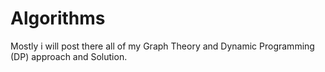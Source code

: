 # Algorithms 
Mostly i will post there all of my Graph Theory and Dynamic Programming (DP) approach and Solution.
